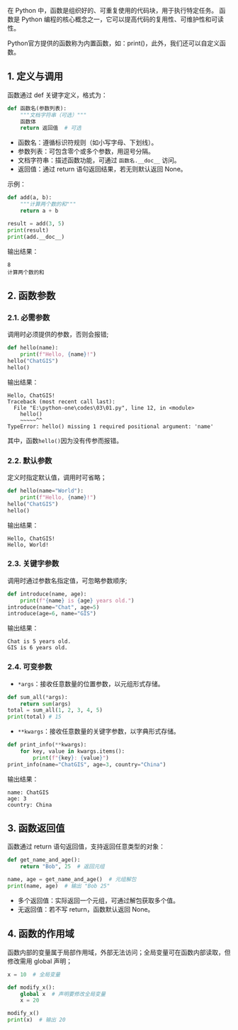 在 Python 中，函数是组织好的、可重复使用的代码块，用于执行特定任务。
函数是 Python 编程的核心概念之一，它可以提高代码的复用性、可维护性和可读性。

Python官方提供的函数称为内置函数，如：print()，此外，我们还可以自定义函数。
## 1. 定义与调用
函数通过 def 关键字定义，格式为：
```python
def 函数名(参数列表):
    """文档字符串（可选）"""
    函数体
    return 返回值  # 可选
```
- 函数名：遵循标识符规则（如小写字母、下划线）。
- 参数列表：可包含零个或多个参数，用逗号分隔。
- 文档字符串：描述函数功能，可通过 `函数名.__doc__` 访问。
- 返回值：通过 return 语句返回结果，若无则默认返回 None。

示例：
```python
def add(a, b):
    """计算两个数的和"""
    return a + b

result = add(3, 5)
print(result)
print(add.__doc__)
```
输出结果：
```text
8
计算两个数的和
```
## 2. 函数参数
### 2.1. 必需参数
调用时必须提供的参数，否则会报错;
```python
def hello(name):
    print(f"Hello, {name}!")
hello("ChatGIS")
hello()
```
输出结果：
```text
Hello, ChatGIS!
Traceback (most recent call last):
  File "E:\python-one\codes\03\01.py", line 12, in <module>
    hello()
    ~~~~~^^
TypeError: hello() missing 1 required positional argument: 'name'
```
其中，函数`hello()`因为没有传参而报错。

### 2.2. 默认参数
定义时指定默认值，调用时可省略；
```python
def hello(name="World"):
    print(f"Hello, {name}!")
hello("ChatGIS")
hello()
```
输出结果：
```text
Hello, ChatGIS!
Hello, World!
```
### 2.3. 关键字参数
调用时通过参数名指定值，可忽略参数顺序;
```python
def introduce(name, age):
    print(f"{name} is {age} years old.")
introduce(name="Chat", age=5)
introduce(age=6, name="GIS")
```
输出结果：
```text
Chat is 5 years old.
GIS is 6 years old.
```
### 2.4. 可变参数
- `*args`：接收任意数量的位置参数，以元组形式存储。
```python
def sum_all(*args):
    return sum(args)
total = sum_all(1, 2, 3, 4, 5)
print(total) # 15
```
- `**kwargs`：接收任意数量的关键字参数，以字典形式存储。
```python
def print_info(**kwargs):
    for key, value in kwargs.items():
        print(f"{key}: {value}")
print_info(name="ChatGIS", age=3, country="China")
```
输出结果：
```text
name: ChatGIS
age: 3
country: China
```
## 3. 函数返回值
函数通过 return 语句返回值，支持返回任意类型的对象：
```python
def get_name_and_age():
    return "Bob", 25  # 返回元组

name, age = get_name_and_age()  # 元组解包
print(name, age)  # 输出 "Bob 25"
```
- 多个返回值：实际返回一个元组，可通过解包获取多个值。
- 无返回值：若不写 return，函数默认返回 None。

## 4. 函数的作用域
函数内部的变量属于局部作用域，外部无法访问；全局变量可在函数内部读取，但修改需用 global 声明；
```python
x = 10  # 全局变量

def modify_x():
    global x  # 声明要修改全局变量
    x = 20

modify_x()
print(x)  # 输出 20
```
